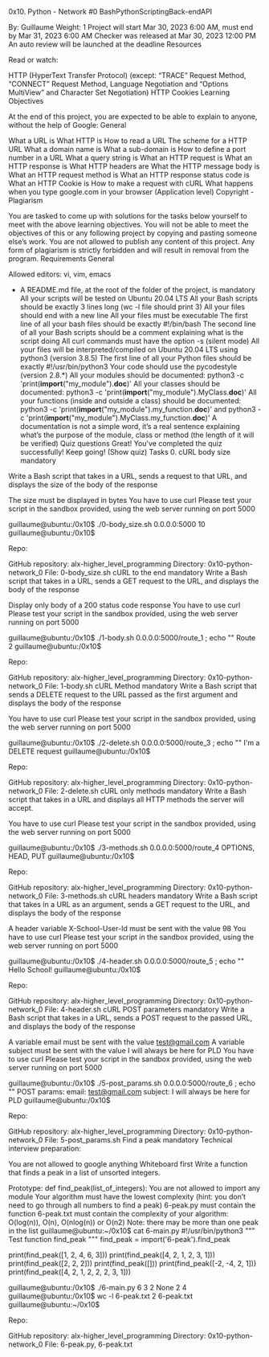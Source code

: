 0x10. Python - Network #0 BashPythonScriptingBack-endAPI

By: Guillaume
Weight: 1
Project will start Mar 30, 2023 6:00 AM, must end by Mar 31, 2023 6:00 AM
Checker was released at Mar 30, 2023 12:00 PM
An auto review will be launched at the deadline
Resources

Read or watch:

HTTP (HyperText Transfer Protocol) (except: “TRACE” Request Method, “CONNECT” Request Method, Language Negotiation and “Options MultiView” and Character Set Negotiation)
HTTP Cookies
Learning Objectives

At the end of this project, you are expected to be able to explain to anyone, without the help of Google: General

What a URL is
What HTTP is
How to read a URL
The scheme for a HTTP URL
What a domain name is
What a sub-domain is
How to define a port number in a URL
What a query string is
What an HTTP request is
What an HTTP response is
What HTTP headers are
What the HTTP message body is
What an HTTP request method is
What an HTTP response status code is
What an HTTP Cookie is
How to make a request with cURL
What happens when you type google.com in your browser (Application level)
Copyright - Plagiarism

You are tasked to come up with solutions for the tasks below yourself to meet with the above learning objectives.
You will not be able to meet the objectives of this or any following project by copying and pasting someone else’s work.
You are not allowed to publish any content of this project.
Any form of plagiarism is strictly forbidden and will result in removal from the program.
Requirements General

Allowed editors: vi, vim, emacs
- A README.md file, at the root of the folder of the project, is mandatory
All your scripts will be tested on Ubuntu 20.04 LTS
All your Bash scripts should be exactly 3 lines long (wc -l file should print 3)
All your files should end with a new line
All your files must be executable
The first line of all your bash files should be exactly #!/bin/bash
The second line of all your Bash scripts should be a comment explaining what is the script doing
All curl commands must have the option -s (silent mode)
All your files will be interpreted/compiled on Ubuntu 20.04 LTS using python3 (version 3.8.5)
The first line of all your Python files should be exactly #!/usr/bin/python3
Your code should use the pycodestyle (version 2.8.*)
All your modules should be documented: python3 -c 'print(__import__("my_module").__doc__)'
All your classes should be documented: python3 -c 'print(__import__("my_module").MyClass.__doc__)'
All your functions (inside and outside a class) should be documented: python3 -c 'print(__import__("my_module").my_function.__doc__)' and python3 -c 'print(__import__("my_module").MyClass.my_function.__doc__)'
A documentation is not a simple word, it’s a real sentence explaining what’s the purpose of the module, class or method (the length of it will be verified)
Quiz questions Great! You've completed the quiz successfully! Keep going! (Show quiz) Tasks 0. cURL body size mandatory

Write a Bash script that takes in a URL, sends a request to that URL, and displays the size of the body of the response

The size must be displayed in bytes
You have to use curl
Please test your script in the sandbox provided, using the web server running on port 5000

guillaume@ubuntu:/0x10$ ./0-body_size.sh 0.0.0.0:5000 10 guillaume@ubuntu:/0x10$

Repo:

GitHub repository: alx-higher_level_programming
Directory: 0x10-python-network_0
File: 0-body_size.sh
cURL to the end mandatory
Write a Bash script that takes in a URL, sends a GET request to the URL, and displays the body of the response

Display only body of a 200 status code response
You have to use curl
Please test your script in the sandbox provided, using the web server running on port 5000

guillaume@ubuntu:/0x10$ ./1-body.sh 0.0.0.0:5000/route_1 ; echo "" Route 2 guillaume@ubuntu:/0x10$

Repo:

GitHub repository: alx-higher_level_programming
Directory: 0x10-python-network_0
File: 1-body.sh
cURL Method mandatory
Write a Bash script that sends a DELETE request to the URL passed as the first argument and displays the body of the response

You have to use curl
Please test your script in the sandbox provided, using the web server running on port 5000

guillaume@ubuntu:/0x10$ ./2-delete.sh 0.0.0.0:5000/route_3 ; echo "" I'm a DELETE request guillaume@ubuntu:/0x10$

Repo:

GitHub repository: alx-higher_level_programming
Directory: 0x10-python-network_0
File: 2-delete.sh
cURL only methods mandatory
Write a Bash script that takes in a URL and displays all HTTP methods the server will accept.

You have to use curl
Please test your script in the sandbox provided, using the web server running on port 5000

guillaume@ubuntu:/0x10$ ./3-methods.sh 0.0.0.0:5000/route_4 OPTIONS, HEAD, PUT guillaume@ubuntu:/0x10$

Repo:

GitHub repository: alx-higher_level_programming
Directory: 0x10-python-network_0
File: 3-methods.sh
cURL headers mandatory
Write a Bash script that takes in a URL as an argument, sends a GET request to the URL, and displays the body of the response

A header variable X-School-User-Id must be sent with the value 98
You have to use curl
Please test your script in the sandbox provided, using the web server running on port 5000

guillaume@ubuntu:/0x10$ ./4-header.sh 0.0.0.0:5000/route_5 ; echo "" Hello School! guillaume@ubuntu:/0x10$

Repo:

GitHub repository: alx-higher_level_programming
Directory: 0x10-python-network_0
File: 4-header.sh
cURL POST parameters mandatory
Write a Bash script that takes in a URL, sends a POST request to the passed URL, and displays the body of the response

A variable email must be sent with the value test@gmail.com
A variable subject must be sent with the value I will always be here for PLD
You have to use curl
Please test your script in the sandbox provided, using the web server running on port 5000

guillaume@ubuntu:/0x10$ ./5-post_params.sh 0.0.0.0:5000/route_6 ; echo "" POST params: email: test@gmail.com subject: I will always be here for PLD guillaume@ubuntu:/0x10$

Repo:

GitHub repository: alx-higher_level_programming
Directory: 0x10-python-network_0
File: 5-post_params.sh
Find a peak mandatory
Technical interview preparation:

You are not allowed to google anything
Whiteboard first
Write a function that finds a peak in a list of unsorted integers.

Prototype: def find_peak(list_of_integers):
You are not allowed to import any module
Your algorithm must have the lowest complexity (hint: you don’t need to go through all numbers to find a peak)
6-peak.py must contain the function
6-peak.txt must contain the complexity of your algorithm: O(log(n)), O(n), O(nlog(n)) or O(n2)
Note: there may be more than one peak in the list
guillaume@ubuntu:~/0x10$ cat 6-main.py #!/usr/bin/python3 """ Test function find_peak """ find_peak = import('6-peak').find_peak

print(find_peak([1, 2, 4, 6, 3])) print(find_peak([4, 2, 1, 2, 3, 1])) print(find_peak([2, 2, 2])) print(find_peak([])) print(find_peak([-2, -4, 2, 1])) print(find_peak([4, 2, 1, 2, 2, 2, 3, 1]))

guillaume@ubuntu:/0x10$ ./6-main.py 6 3 2 None 2 4 guillaume@ubuntu:/0x10$ wc -l 6-peak.txt 2 6-peak.txt guillaume@ubuntu:~/0x10$

Repo:

GitHub repository: alx-higher_level_programming
Directory: 0x10-python-network_0
File: 6-peak.py, 6-peak.txt


